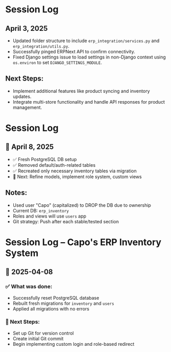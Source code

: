 # Session Log

## April 3, 2025
- Updated folder structure to include `erp_integration/services.py` and `erp_integration/utils.py`.
- Successfully pinged ERPNext API to confirm connectivity.
- Fixed Django settings issue to load settings in non-Django context using `os.environ` to set `DJANGO_SETTINGS_MODULE`.

## Next Steps:
- Implement additional features like product syncing and inventory updates.
- Integrate multi-store functionality and handle API responses for product management.

# Session Log

## 📅 April 8, 2025
- ✅ Fresh PostgreSQL DB setup
- ✅ Removed default/auth-related tables
- ✅ Recreated only necessary inventory tables via migration
- 🔁 Next: Refine models, implement role system, custom views

## Notes:
- Used user "Capo" (capitalized) to DROP the DB due to ownership
- Current DB: `erp_inventory`
- Roles and views will use `users` app
- Git strategy: Push after each stable/tested section

# Session Log – Capo's ERP Inventory System

## 📅 2025-04-08

### ✅ What was done:
- Successfully reset PostgreSQL database
- Rebuilt fresh migrations for `inventory` and `users`
- Applied all migrations with no errors

### 🔧 Next Steps:
- Set up Git for version control
- Create initial Git commit
- Begin implementing custom login and role-based redirect


